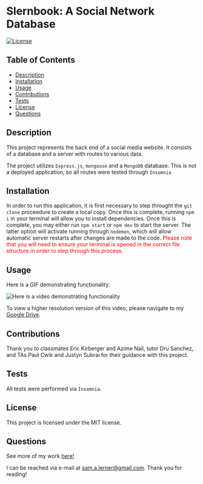   # Slernbook: A Social Network Database

  [![License](https://img.shields.io/badge/license-MIT-green)](https://opensource.org/licenses/MIT)
  
  ## Table of Contents 
  - [Description](#description)
  - [Installation](#installation)
  - [Usage](#usage)
  - [Contributions](#contributions)
  - [Tests](#test)
  - [License](#license)
  - [Questions](#questions)
  


## Description

This project represents the back end of a social media website. It consists of a database and a server with routes to various data.

The project utilizes `Express.js`, `mongoose` and a `MongoDB` database. This is not a deployed application, so all routes were tested through `Insomnia`

## Installation

In order to run this application, it is first necessary to step throught the `git clone` proceedure to create a local copy. Once this is complete, running `npm i` in your terminal will allow you to install dependencies. Once this is complete, you may either run `npm start` or `npm dev` to start the server. The latter option will activate running through `nodemon`, which will allow automatic server restarts after changes are made to the code. <span style="color:red">Please note that you will need to ensure your terminal is opened in the correct file structure in order to step through this process.</span>

## Usage

Here is a GIF demonstrating functionality:

![Here is a video demonstrating functionality](./assets/images/walkthrough-gif.gif)

To view a higher resolution version of this video, please navigate to my [Google Drive](https://drive.google.com/file/d/1FgLaV-s0WfEZR1ZOdWu-KHU--ihzQrJK/view).

## Contributions

Thank you to classmates Eric Kirberger and Azime Nail, tutor Dru Sanchez, and TAs Paul Cwik and Justyn Subrai for their guidance with this project. 

## Tests

All tests were performed via `Insomnia`.

## License
This project is licensed under the MIT license.
    

## Questions
See more of my work [here!](https://github.com/sam-lerner) 

I can be reached via e-mail at sam.a.lerner@gmail.com. Thank you for reading!

